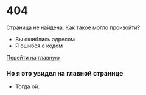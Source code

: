 # 404
Страница не найдена.
Как такое могло произойти?
* Вы ошиблись адресом
* Я ошибся с кодом

[Перейти на главную](/)

### Но я это увидел на главной странице
* Тогда ой.
